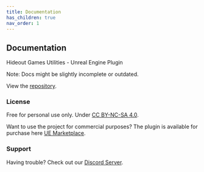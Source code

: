 ```yaml
---
title: Documentation
has_children: true
nav_order: 1
---
```


## Documentation

Hideout Games Utilities - Unreal Engine Plugin

Note: Docs might be slightly incomplete or outdated.

View the [repository](https://github.com/PrestigeBR/HGUtilities).

### License

Free for personal use only. Under [CC BY-NC-SA 4.0](https://github.com/PrestigeBR/HGUtilities/LICENSE.md).

Want to use the project for commercial purposes? The plugin is available for purchase here [UE Marketplace](https://github.com/PrestigeBR/HGUtilities/LICENSE.md).

### Support

Having trouble? Check out our [Discord Server](http://hideout.no).
